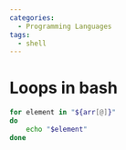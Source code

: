 ```yaml
---
categories:
  - Programming Languages
tags:
  - shell
---
```


# Loops in bash

```bash
for element in "${arr[@]}"
do
    echo "$element"
done
```
